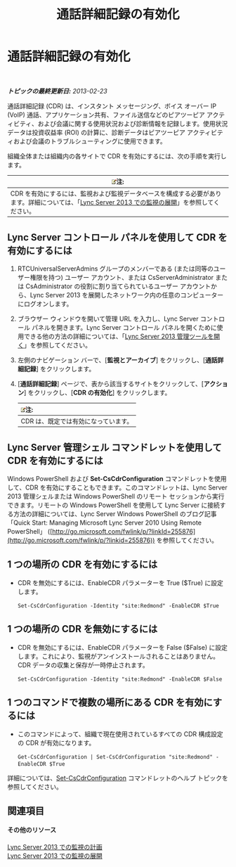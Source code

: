 ﻿---
title: 通話詳細記録の有効化
TOCTitle: 通話詳細記録の有効化
ms:assetid: 3b28e432-596f-45a5-a070-577d6fa748d9
ms:mtpsurl: https://technet.microsoft.com/ja-jp/library/Gg520980(v=OCS.15)
ms:contentKeyID: 48271813
ms.date: 05/19/2016
mtps_version: v=OCS.15
ms.translationtype: HT
---

# 通話詳細記録の有効化

 

_**トピックの最終更新日:** 2013-02-23_

通話詳細記録 (CDR) は、インスタント メッセージング、ボイス オーバー IP (VoIP) 通話、アプリケーション共有、ファイル送信などのピアツーピア アクティビティ、および会議に関する使用状況および診断情報を記録します。使用状況データは投資収益率 (ROI) の計算に、診断データはピアツーピア アクティビティおよび会議のトラブルシューティングに使用できます。

組織全体または組織内の各サイトで CDR を有効にするには、次の手順を実行します。

<table>
<thead>
<tr class="header">
<th><img src="images/Gg412781.note(OCS.15).gif" title="note" alt="note" />注:</th>
</tr>
</thead>
<tbody>
<tr class="odd">
<td>CDR を有効にするには、監視および監視データベースを構成する必要があります。詳細については、「<a href="lync-server-2013-deploying-monitoring.md">Lync Server 2013 での監視の展開</a>」を参照してください。</td>
</tr>
</tbody>
</table>


## Lync Server コントロール パネルを使用して CDR を有効にするには

1.  RTCUniversalServerAdmins グループのメンバーである (または同等のユーザー権限を持つ) ユーザー アカウント、または CsServerAdministrator または CsAdministrator の役割に割り当てられているユーザー アカウントから、Lync Server 2013 を展開したネットワーク内の任意のコンピューターにログオンします。

2.  ブラウザー ウィンドウを開いて管理 URL を入力し、Lync Server コントロール パネルを開きます。Lync Server コントロール パネルを開くために使用できる他の方法の詳細については、「[Lync Server 2013 管理ツールを開く](lync-server-2013-open-lync-server-administrative-tools.md)」を参照してください。

3.  左側のナビゲーション バーで、\[**監視とアーカイブ**\] をクリックし、\[**通話詳細記録**\] をクリックします。

4.  \[**通話詳細記録**\] ページで、表から該当するサイトをクリックして、\[**アクション**\] をクリックし、\[**CDR の有効化**\] をクリックします。
    
    <table>
    <thead>
    <tr class="header">
    <th><img src="images/Gg412781.note(OCS.15).gif" title="note" alt="note" />注:</th>
    </tr>
    </thead>
    <tbody>
    <tr class="odd">
    <td>CDR は、既定では有効になっています。</td>
    </tr>
    </tbody>
    </table>


## Lync Server 管理シェル コマンドレットを使用して CDR を有効にするには

Windows PowerShell および **Set-CsCdrConfiguration** コマンドレットを使用して、CDR を有効にすることもできます。このコマンドレットは、Lync Server 2013 管理シェルまたは Windows PowerShell のリモート セッションから実行できます。リモートの Windows PowerShell を使用して Lync Server に接続する方法の詳細については、Lync Server Windows PowerShell のブログ記事「Quick Start: Managing Microsoft Lync Server 2010 Using Remote PowerShell」 ([http://go.microsoft.com/fwlink/p/?linkId=255876](http://go.microsoft.com/fwlink/p/?linkid=255876)) を参照してください。

## 1 つの場所の CDR を有効にするには

  - CDR を無効にするには、EnableCDR パラメーターを True ($True) に設定します。
    
        Set-CsCdrConfiguration -Identity "site:Redmond" -EnableCDR $True

## 1 つの場所の CDR を無効にするには

  - CDR を無効にするには、EnableCDR パラメーターを False ($False) に設定します。これにより、監視がアンインストールされることはありません。CDR データの収集と保存が一時停止されます。
    
        Set-CsCdrConfiguration -Identity "site:Redmond" -EnableCDR $False

## 1 つのコマンドで複数の場所にある CDR を有効にするには

  - このコマンドによって、組織で現在使用されているすべての CDR 構成設定の CDR が有効になります。
    
        Get-CsCdrConfiguration | Set-CsCdrConfiguration "site:Redmond" -EnableCDR $True

詳細については、[Set-CsCdrConfiguration](set-cscdrconfiguration.md) コマンドレットのヘルプ トピックを参照してください。

## 関連項目

#### その他のリソース

[Lync Server 2013 での監視の計画](lync-server-2013-planning-for-monitoring.md)  
[Lync Server 2013 での監視の展開](lync-server-2013-deploying-monitoring.md)

